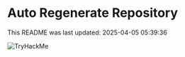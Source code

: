 # Auto Regenerate Repository

This README was last updated: 2025-04-05 05:39:36

 ![TryHackMe](https://tryhackme.com/badge/533634)